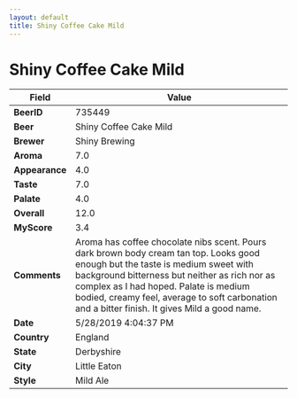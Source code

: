 ```yaml
---
layout: default
title: Shiny Coffee Cake Mild
---
```


# Shiny Coffee Cake Mild

| Field         | Value     |
|---------------|-----------|
| **BeerID** | 735449 |
| **Beer** | Shiny Coffee Cake Mild |
| **Brewer** | Shiny Brewing |
| **Aroma** | 7.0 |
| **Appearance** | 4.0 |
| **Taste** | 7.0 |
| **Palate** | 4.0 |
| **Overall** | 12.0 |
| **MyScore** | 3.4 |
| **Comments** | Aroma has coffee chocolate nibs scent. Pours dark brown body cream tan top.  Looks good enough but the taste is medium sweet with background bitterness but neither as rich nor as complex as I had hoped. Palate is medium bodied, creamy feel, average to soft carbonation and a bitter finish. It gives Mild a good name. |
| **Date** | 5/28/2019 4:04:37 PM |
| **Country** | England |
| **State** | Derbyshire |
| **City** | Little Eaton |
| **Style** | Mild Ale |
